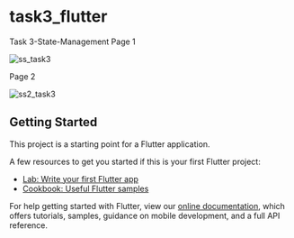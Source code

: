 # task3_flutter

Task 3-State-Management
Page 1

![ss_task3](https://user-images.githubusercontent.com/67699035/129483851-eda2389d-ef04-4fd2-a96d-e9269e051431.png)

Page 2

![ss2_task3](https://user-images.githubusercontent.com/67699035/129483897-f750eece-fa77-4100-959a-9abdda26b1d4.png)

## Getting Started

This project is a starting point for a Flutter application.

A few resources to get you started if this is your first Flutter project:

- [Lab: Write your first Flutter app](https://flutter.dev/docs/get-started/codelab)
- [Cookbook: Useful Flutter samples](https://flutter.dev/docs/cookbook)

For help getting started with Flutter, view our
[online documentation](https://flutter.dev/docs), which offers tutorials,
samples, guidance on mobile development, and a full API reference.
